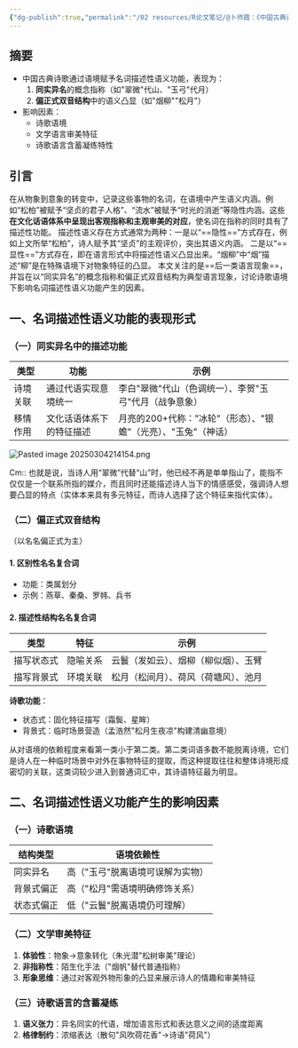 ```yaml
---
{"dg-publish":true,"permalink":"/02 resources/R论文笔记/@卜师霞：《中国古典诗歌名词描述性语义功能》/","tags":["语言学"],"created":"2025-03-04T21:23:50.181+08:00","updated":"2025-08-22T13:43:44.189+08:00"}
---
```




## 摘要
- 中国古典诗歌通过语境赋予名词描述性语义功能，表现为：
  1. **同实异名**的概念指称（如"翠微"代山、"玉弓"代月）
  2. **偏正式双音结构**中的语义凸显（如"烟柳""松月"）
- 影响因素：
  - 诗歌语境
  - 文学语言审美特征
  - 诗歌语言含蓄凝练特性


## 引言 
在从物象到意象的转变中，记录这些事物的名词，在语境中产生语义内涵。例如“松柏”被赋予“坚贞的君子人格”、“流水”被赋予“时光的消逝”等隐性内涵。这些**在文化话语体系中呈现出客观指称和主观审美的对应**，使名词在指称的同时具有了描述性功能。
描述性语义存在方式通常为两种：一是以“==隐性==”方式存在，例如上文所举“松柏”，诗人赋予其“坚贞”的主观评价，突出其语义内涵。
二是以“==显性==”方式存在，即在语言形式中将描述性语义凸显出来。“烟柳”中“烟”描述“柳”是在特殊语境下对物象特征的凸显。
本文关注的是==后一类语言现象==，并旨在以“同实异名”的概念指称和偏正式双音结构为典型语言现象，讨论诗歌语境下影响名词描述性语义功能产生的因素。

## 一、名词描述性语义功能的表现形式

### （一）同实异名中的描述功能
| 类型 | 功能 | 示例 |
|------|------|------|
| 诗境关联 | 通过代语实现意境统一 | 李白"翠微"代山（色调统一）、李贺"玉弓"代月（战争意象） |
| 移情作用 | 文化话语体系下的特征描述 | 月亮的200+代称："冰轮"（形态）、"银蟾"（光亮）、"玉兔"（神话） |

![Pasted image 20250304214154.png](/img/user/09%20settings/Z%20attachment/Pasted%20image%2020250304214154.png)

Cm:: 也就是说，当诗人用“翠微”代替“山”时，他已经不再是单单指山了，能指不仅仅是一个联系所指的媒介，而且同时还能描述诗人当下的情感感受，强调诗人想要凸显的特点（实体本来具有多元特征，而诗人选择了这个特征来指代实体）。

### （二）偏正式双音结构
（以名名偏正式为主）
#### 1. 区别性名名复合词
- 功能：类属划分
- 示例：燕草、秦桑、罗帏、兵书

#### 2. 描述性结构名名复合词

| 类型    | 特征   | 示例                 |
| ----- | ---- | ------------------ |
| 描写状态式 | 隐喻关系 | 云鬟（发如云）、烟柳（柳似烟）、玉臂 |
| 描写背景式 | 环境关联 | 松月（松间月）、荷风（荷塘风）、池月 |

**诗歌功能**：
- 状态式：固化特征描写（霜鬓、星眸）
- 背景式：临时场景营造（孟浩然"松月生夜凉"构建清幽意境）

从对语境的依赖程度来看第一类小于第二类。第二类词语多数不能脱离诗境，它们是诗人在一种临时场景中对外在事物特征的提取，而这种提取往往和整体诗境形成密切的关联，这类词较少进入到普通词汇中，其诗语特征最为明显。

## 二、名词描述性语义功能产生的影响因素

### （一）诗歌语境
| 结构类型 | 语境依赖性 |
|----------|------------|
| 同实异名 | 高（"玉弓"脱离语境可误解为实物） |
| 背景式偏正 | 高（"松月"需语境明确修饰关系） |
| 状态式偏正 | 低（"云鬟"脱离语境仍可理解） |

### （二）文学审美特征
1. **体验性**：物象→意象转化（朱光潜"松树审美"理论）
2. **非指称性**：陌生化手法（"烟帆"替代普通指称）
3. **形象思维**：通过对客观外物形象的凸显来展示诗人的情趣和审美特征

### （三）诗歌语言的含蓄凝练
1. **语义张力**：异名同实的代语，增加语言形式和表达意义之间的适度距离
2. **格律制约**：浓缩表达（散句"风吹荷花香"→诗语"荷风"）


